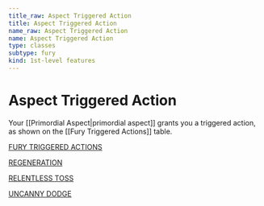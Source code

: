 ```yaml
---
title_raw: Aspect Triggered Action
title: Aspect Triggered Action
name_raw: Aspect Triggered Action
name: Aspect Triggered Action
type: classes
subtype: fury
kind: 1st-level features
---
```


# Aspect Triggered Action

Your [[Primordial Aspect|primordial aspect]] grants you a triggered action, as shown on the [[Fury Triggered Actions]] table.

[FURY TRIGGERED ACTIONS](./%5B%5BFury%5D%5D%20Triggered%20Actions.md)

[REGENERATION](./%5B%5BRegeneration%5D%5D.md)

[RELENTLESS TOSS](./Relentless%20Toss.md)

[UNCANNY DODGE](./Uncanny%20Dodge.md)

